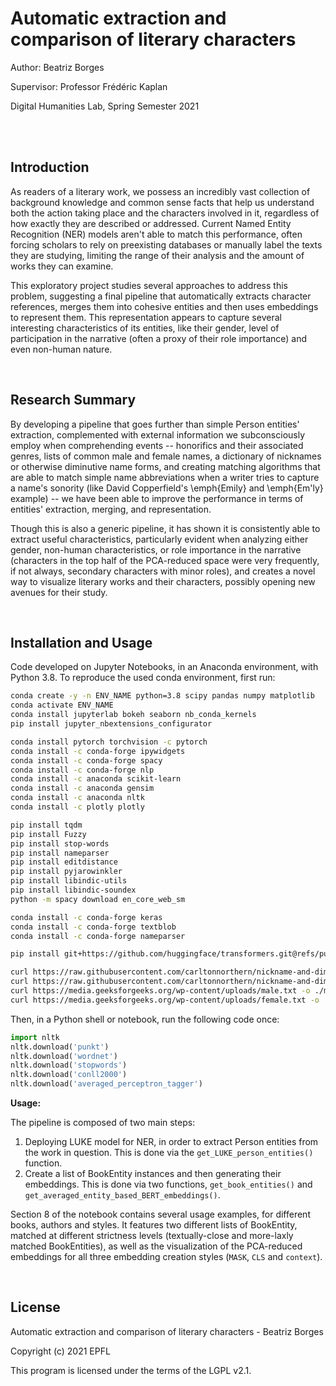 # Automatic extraction and comparison of literary characters

Author: Beatriz Borges

Supervisor: Professor Frédéric Kaplan

Digital Humanities Lab, Spring Semester 2021

<br/><br/>

## Introduction
As readers of a literary work, we possess an incredibly vast collection of background knowledge and common sense facts that help us understand both the action taking place and the characters involved in it, regardless of how exactly they are described or addressed. Current Named Entity Recognition (NER) models aren't able to match this performance, often forcing scholars to rely on preexisting databases or manually label the texts they are studying, limiting the range of their analysis and the amount of works they can examine. 

This exploratory project studies several approaches to address this problem, suggesting a final pipeline that automatically extracts character references, merges them into cohesive entities and then uses embeddings to represent them. This representation appears to capture several interesting characteristics of its entities, like their gender, level of participation in the narrative (often a proxy of their role importance) and even non-human nature.

<br/>

## Research Summary
By developing a pipeline that goes further than simple Person entities' extraction, complemented with external information we subconsciously employ when comprehending events -- honorifics and their associated genres, lists of common male and female names, a dictionary of nicknames or otherwise diminutive name forms, and creating matching algorithms that are able to match simple name abbreviations when a writer tries to capture a name's sonority (like David Copperfield's \emph{Emily} and \emph{Em'ly} example) -- we have been able to improve the performance in terms of entities' extraction, merging, and representation.

Though this is also a generic pipeline, it has shown it is consistently able to extract useful characteristics, particularly evident when analyzing either gender, non-human characteristics, or role importance in the narrative (characters in the top half of the PCA-reduced space were very frequently, if not always, secondary characters with minor roles), and creates a novel way to visualize literary works and their characters, possibly opening new avenues for their study.

<br/>

## Installation and Usage
Code developed on Jupyter Notebooks, in an Anaconda environment, with Python 3.8. To reproduce the used conda environment, first run:

```bash
conda create -y -n ENV_NAME python=3.8 scipy pandas numpy matplotlib
conda activate ENV_NAME
conda install jupyterlab bokeh seaborn nb_conda_kernels
pip install jupyter_nbextensions_configurator

conda install pytorch torchvision -c pytorch
conda install -c conda-forge ipywidgets 
conda install -c conda-forge spacy 
conda install -c conda-forge nlp 
conda install -c anaconda scikit-learn 
conda install -c anaconda gensim 
conda install -c anaconda nltk 
conda install -c plotly plotly 

pip install tqdm
pip install Fuzzy
pip install stop-words
pip install nameparser
pip install editdistance
pip install pyjarowinkler
pip install libindic-utils
pip install libindic-soundex
python -m spacy download en_core_web_sm

conda install -c conda-forge keras
conda install -c conda-forge textblob
conda install -c conda-forge nameparser 

pip install git+https://github.com/huggingface/transformers.git@refs/pull/11223/head

curl https://raw.githubusercontent.com/carltonnorthern/nickname-and-diminutive-names-lookup/master/names.csv -o names.csv
curl https://raw.githubusercontent.com/carltonnorthern/nickname-and-diminutive-names-lookup/master/python-parser.py -o python_parser.py
curl https://media.geeksforgeeks.org/wp-content/uploads/male.txt -o ./male_names.txt
curl https://media.geeksforgeeks.org/wp-content/uploads/female.txt -o ./female_names.txt
```

Then, in a Python shell or notebook, run the following code once:

```python
import nltk
nltk.download('punkt')
nltk.download('wordnet')
nltk.download('stopwords')
nltk.download('conll2000')
nltk.download('averaged_perceptron_tagger')
```

**Usage:** 

The pipeline is composed of two main steps: 
1. Deploying LUKE model for NER, in order to extract Person entities from the work in question. This is done via the `get_LUKE_person_entities()` function.
2. Create a list of BookEntity instances and then generating their embeddings. This is done via two functions, `get_book_entities()` and `get_averaged_entity_based_BERT_embeddings()`.

Section 8 of the notebook contains several usage examples, for different books, authors and styles. It features two different lists of BookEntity, matched at different strictness levels (textually-close and more-laxly matched BookEntities), as well as the visualization of the PCA-reduced embeddings for all three embedding creation styles (`MASK`, `CLS` and `context`).


<br/>

## License
Automatic extraction and comparison of literary characters - Beatriz Borges

Copyright (c) 2021 EPFL

This program is licensed under the terms of the LGPL v2.1.
